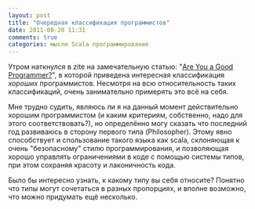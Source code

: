 ```yaml
---
layout: post
title: "Очередная классификация программистов"
date: 2011-08-20 11:31
comments: true
categories: мысли Scala программирование
---
```


Утром наткнулся в zite на замечательную статью: "[Are You a Good Programmer?](http://techiferous.com/2011/08/are-you-a-good-programmer/)", в которой приведена интересная классификация _хороших_ программистов. Несмотря на всю относительность таких классификаций, очень занимательно примерять это всё на себя.

Мне трудно судить, являюсь ли я на данный момент действительно хорошим программистом (и каким критериям, собственно, надо для этого соответствовать?), но определённо могу сказать что последний год развиваюсь в сторону первого типа (Philosopher). Этому явно способствует и спользование такого языка как scala, склоняющая к очень "безопасному" стилю программирования, и позволяющая хорошо управлять ограничениями в коде с помощью системы типов, при этом сохраняя красоту и лаконичность кода. 

Было бы интересно узнать, к какому типу вы себя относите? Понятно что типы могут сочетаться в разных пропорциях, и вполне возможно, что можно придумать ещё несколько.